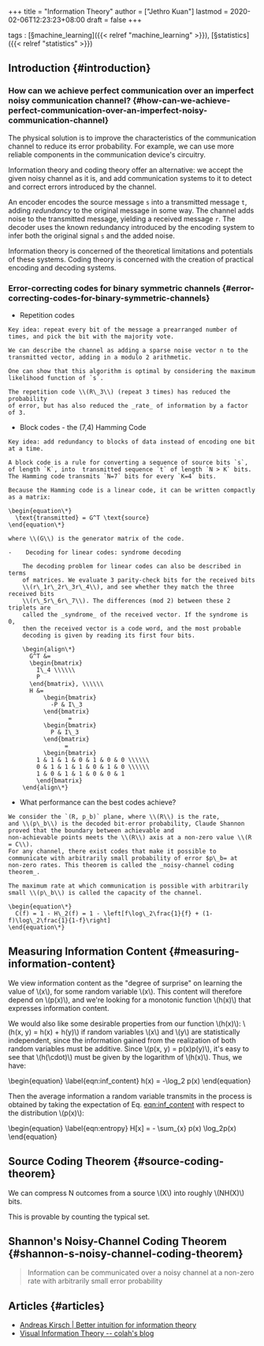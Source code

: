 +++
title = "Information Theory"
author = ["Jethro Kuan"]
lastmod = 2020-02-06T12:23:23+08:00
draft = false
+++

tags
: [§machine\_learning]({{< relref "machine_learning" >}}), [§statistics]({{< relref "statistics" >}})


## Introduction {#introduction}


### How can we achieve perfect communication over an imperfect noisy communication channel? {#how-can-we-achieve-perfect-communication-over-an-imperfect-noisy-communication-channel}

The physical solution is to improve the characteristics of the
communication channel to reduce its error probability. For example, we
can use more reliable components in the communication device's
circuitry.

Information theory and coding theory offer an alternative: we accept
the given noisy channel as it is, and add communication systems to it
to detect and correct errors introduced by the channel.

An encoder encodes the source message `s` into a transmitted message
`t`, adding _redundancy_ to the original message in some way. The
channel adds noise to the transmitted message, yielding a received
message `r`. The decoder uses the known redundancy introduced by the
encoding system to infer both the original signal `s` and the added
noise.

Information theory is concerned of the theoretical limitations and
potentials of these systems. Coding theory is concerned with the
creation of practical encoding and decoding systems.


### Error-correcting codes for binary symmetric channels {#error-correcting-codes-for-binary-symmetric-channels}

-    Repetition codes

    Key idea: repeat every bit of the message a prearranged number of
    times, and pick the bit with the majority vote.

    We can describe the channel as adding a sparse noise vector n to the
    transmitted vector, adding in a modulo 2 arithmetic.

    One can show that this algorithm is optimal by considering the maximum
    likelihood function of `s`.

    The repetition code \\(R\_3\\) (repeat 3 times) has reduced the probability
    of error, but has also reduced the _rate_ of information by a factor
    of 3.

-    Block codes - the (7,4) Hamming Code

    Key idea: add redundancy to blocks of data instead of encoding one bit
    at a time.

    A block code is a rule for converting a sequence of source bits `s`,
    of length `K`, into  transmitted sequence `t` of length `N > K` bits.
    The Hamming code transmits `N=7` bits for every `K=4` bits.

    Because the Hamming code is a linear code, it can be written compactly
    as a matrix:

    \begin{equation\*}
      \text{transmitted} = G^T \text{source}
    \end{equation\*}

    where \\(G\\) is the generator matrix of the code.

    -    Decoding for linear codes: syndrome decoding

        The decoding problem for linear codes can also be described in terms
        of matrices. We evaluate 3 parity-check bits for the received bits
        \\(r\_1r\_2r\_3r\_4\\), and see whether they match the three received bits
        \\(r\_5r\_6r\_7\\). The differences (mod 2) between these 2 triplets are
        called the _syndrome_ of the received vector. If the syndrome is 0,
        then the received vector is a code word, and the most probable
        decoding is given by reading its first four bits.

        \begin{align\*}
          G^T &=
          \begin{bmatrix}
            I\_4 \\\\\\
            P
          \end{bmatrix}, \\\\\\
          H &=
              \begin{bmatrix}
                -P & I\_3
              \end{bmatrix}
                     =
              \begin{bmatrix}
                P & I\_3
              \end{bmatrix}
                    =
              \begin{bmatrix}
            1 & 1 & 1 & 0 & 1 & 0 & 0 \\\\\\
            0 & 1 & 1 & 1 & 0 & 1 & 0 \\\\\\
            1 & 0 & 1 & 1 & 0 & 0 & 1
            \end{bmatrix}
        \end{align\*}

-    What performance can the best codes achieve?

    We consider the `(R, p_b)` plane, where \\(R\\) is the rate,
    and \\(p\_b\\) is the decoded bit-error probability, Claude Shannon proved that the boundary between achievable and
    non-achievable points meets the \\(R\\) axis at a non-zero value \\(R = C\\).
    For any channel, there exist codes that make it possible to
    communicate with arbitrarily small probability of error $p\_b= at
    non-zero rates. This theorem is called the _noisy-channel coding
    theorem_.

    The maximum rate at which communication is possible with arbitrarily
    small \\(p\_b\\) is called the capacity of the channel.

    \begin{equation\*}
      C(f) = 1 - H\_2(f) = 1 - \left[f\log\_2\frac{1}{f} + (1-f)\log\_2\frac{1}{1-f}\right]
    \end{equation\*}


## Measuring Information Content {#measuring-information-content}

We view information content as the "degree of surprise" on learning
the value of \\(x\\), for some random variable \\(x\\). This content will
therefore depend on \\(p(x)\\), and we're looking for a monotonic function
\\(h(x)\\) that expresses information content.

We would also like some desirable properties from our function \\(h(x)\\):
\\(h(x, y) = h(x) + h(y)\\) if random variables \\(x\\) and \\(y\\) are
statistically independent, since the information gained from the
realization of both random variables must be additive. Since \\(p(x, y) =
p(x)p(y)\\), it's easy to see that \\(h(\cdot)\\) must be given by the
logarithm of \\(h(x)\\). Thus, we have:

\begin{equation} \label{eqn:inf\_content}
  h(x) = -\log\_2 p(x)
\end{equation}

Then the average information a random variable transmits in the
process is obtained by taking the expectation of Eq. [eqn:inf_content](#eqn:inf_content)
with respect to the distribution \\(p(x)\\):

\begin{equation} \label{eqn:entropy}
 H[x] = - \sum\_{x} p(x) \log\_2p(x)
\end{equation}


## Source Coding Theorem {#source-coding-theorem}

We can compress N outcomes from a source \\(X\\) into roughly \\(NH(X)\\)
bits.

This is provable by counting the typical set.


## Shannon's Noisy-Channel Coding Theorem {#shannon-s-noisy-channel-coding-theorem}

> Information can be communicated over a noisy channel at a non-zero
> rate with arbitrarily small error probability


## Articles {#articles}

-   [Andreas Kirsch | Better intuition for information theory](https://www.blackhc.net/blog/2019/better-intuition-for-information-theory/)
-   [Visual Information Theory -- colah's blog](http://colah.github.io/posts/2015-09-Visual-Information/)
